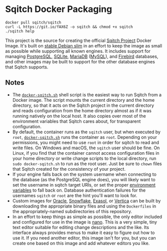 Sqitch Docker Packaging
=======================

    docker pull sqitch/sqitch
    curl -L https://git.io/fAX6Z -o sqitch && chmod +x sqitch
    ./sqitch help

This project is the source for creating the official [Sqitch Project] Docker
Image. It's built on [stable Debian slim] in an effort to keep the image as
small as possible while supporting all known engines. It includes support for
managing [PostgreSQL], [SQLite], [MariaDB] ([MySQL]), and [Firebird] databases,
and other images may be built to support for the other database engines that
Sqitch supports.

Notes
-----

*   The [`docker-sqitch.sh`] shell script is the easiest way to run Sqitch from
    a Docker image. The script mounts the current directory and the home
    directory, so that it acts on the Sqitch project in the current directory
    and reads configuration from the home directory almost as if it was running
    natively on the local host. It also copies over most of the environment
    variables that Sqitch cares about, for transparent configuration.
*   By default, the container runs as the `sqitch` user, but when executed by
    `root`, [`docker-sqitch.sh`] runs the container as `root`. Depending on your
    permissions, you might need to use `root` in order for sqitch to read and
    write files. On Windows and macOS, the `sqitch` user should be fine. On
    Linux, if you find that the container cannot access configuration files in
    your home directory or write change scripts to the local directory, run
    `sudo docker-sqitch.sh` to run as the root user. Just be sure to `chown`
    files that Sqitch created for the consistency of your project.
*   If your engine falls back on the system username when connecting to the
    database (as the PostgreSQL engine does), you will likely want to set the
    username in sqitch target URIs, or set the proper [environment variables] to
    fall back on. Database authentication failures for the usernames `sqitch` or
    `root` are the hint you'll want to look for.
*   Custom images for [Oracle], [Snowflake], [Exasol], or [Vertica] can be built
    by downloading the appropriate binary files and using the `Dockerfiles` in
    the appropriately-named subdirectories of this repository.
*   In an effort to keep things as simple as possible, the only editor included
    and configured for use in the image is [nano]. This is a very simple, tiny
    text editor suitable for editing change descriptions and the like. Its
    interface always provides menus to make it easy to figure out how to use it.
    If you need another editor, this image isn't for you, but you can create
    one based on this image and add whatever editors you like.

  [Sqitch Project]: https://sqitch.org
  [stable Debian slim]: https://docs.docker.com/samples/library/debian/#debiansuite-slim
  [PostgreSQL]: https://postgresql.org
  [SQLite]: https://sqlite.org/
  [MariaDB]: https://mariadb.com/
  [MySQL]: https://mysql.com/
  [Firebird]: https://www.firebirdsql.org
  [`docker-sqitch.sh`]: https://git.io/fAX6Z
  [environment variables]: http://metacpan.org/pod/sqitch-environment
  [Oracle]: https://www.oracle.com/database/
  [Snowflake]:https://www.snowflake.com
  [Exasol]:https://www.exasol.com/
  [Vertica]: https://www.vertica.com
  [nano]: https://www.nano-editor.org/
